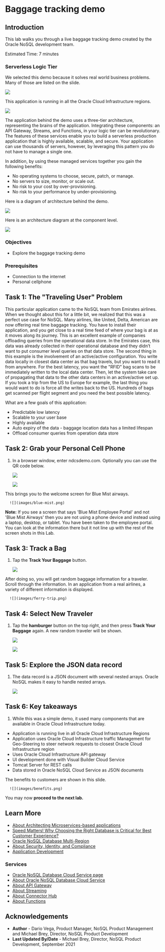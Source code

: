 # Baggage tracking demo

## Introduction

This lab walks you through a live baggage tracking demo created by the Oracle NoSQL development team.

Estimated Time: 7 minutes


### Serverless Logic Tier

We selected this demo because it solves real world business problems. Many of those are listed on the slide.

  ![](images/business-problem.png)

This application is running in all the Oracle Cloud Infrastructure regions.

  ![](images/demo-region.png)

The application behind the demo uses a three-tier architecture, representing the brains of the application. Integrating these components: an API Gateway, Streams, and Functions, in your logic tier can be revolutionary. The features of these services enable you to build a serverless production application that is highly available, scalable, and secure. Your application can use thousands of servers, however, by leveraging this pattern you do not have to manage a single one.

In addition, by using these managed services together you gain the following benefits:
*	No operating systems to choose, secure, patch, or manage.
*	No servers to size, monitor, or scale out.
*	No risk to your cost by over-provisioning.
*	No risk to your performance by under-provisioning.

Here is a diagram of architecture behind the demo.

  ![](images/arch-diagram.png)

Here is an architecture diagram at the component level.

  ![](images/component-arch.png)


### Objectives

* Explore the baggage tracking demo  

### Prerequisites

*  Connection to the internet
*  Personal cellphone


## Task 1: The "Traveling User" Problem

This particular application came to the NoSQL team from Emirates airlines. When we thought about this for a little bit, we realized that this was a perfect use case for NoSQL. Many airlines, like United, Delta, American are now offering real time baggage tracking. You have to install their application, and you get close to a real time feed of where your bag is at as it moves along its journey. This is an excellent example of companies offloading queries from the operational data store. In the Emirates case, this data was already collected in their operational database and they didn’t want to put consumer level queries on that data store. The second thing in this example is the involvement of an active/active configuration. You write data locally in closest data center as that bag travels, but you want to read it from anywhere. For the best latency, you want the "RFID" bag scans to be immediately written to the local data center. Then, let the system take care of propagating that data to the other data centers in an active/active set up. If you took a trip from the US to Europe for example, the last thing you would want to do is force all the writes back to the US. Hundreds of bags get scanned per flight segment and you need the best possible latency.

What are a few goals of this application:

  - Predictable low latency
  - Scalable to your user base
  - Highly available
  - Auto expiry of the data - baggage location data has a limited lifespan
  - Offload consumer queries from operation data store


## Task 2: Grab your Personal Cell Phone

1. In a browser window, enter ndcsdemo.com.  Optionally you can use the QR code below.

    ![](images/ndcs-google.png)

    ![](images/qr-code.png)

  This brings you to the welcome screen for Blue Mist airways.

      ![](images/blue-mist.png)

   **Note:** If you see a screen that says 'Blue Mist Employee Portal' and not 'Blue Mist Airways' then you are not using a phone device and instead using a laptop, desktop, or tablet. You have been taken to the employee portal. You can look at the information there but it not line up with the rest of the screen shots in this Lab.

## Task 3: Track a Bag

1. Tap the **Track Your Baggage** button.

      ![](images/blue-mist-track.png)

  After doing so, you will get random baggage information for a traveler. Scroll through the information. In an application from a real airlines, a variety of different information is displayed.

      ![](images/ferry-trip.png)

## Task 4: Select New Traveler

1. Tap the **hamburger** button on the top right, and then press **Track Your Baggage** again. A new random traveler will be shown.

      ![](images/hamburger-menu.png)

      ![](images/track-bag.png)

## Task 5:  Explore the JSON data record

1. The data record is a JSON document with several nested arrays. Oracle NoSQL makes it easy to handle nested arrays.

      ![](images/json-record.png)


## Task 6: Key takeaways

1. While this was a simple demo, it used many components that are available in Oracle Cloud Infrastructure today.

  * Application is running live in all Oracle Cloud Infrastructure Regions
  * Application uses Oracle Cloud Infrastructure traffic Management for Geo-Steering to steer network requests to closest Oracle Cloud Infrastructure region
  * Uses Oracle Cloud Infrastructure API gateway
  * UI development done with Visual Builder Cloud Service
  * Tomcat Server for REST calls
  * Data stored in Oracle NoSQL Cloud Service as JSON documents

  The benefits to customers are shown in this slide.

      ![](images/benefits.png)

You may now **proceed to the next lab.**

## Learn More

* [About Architecting Microservices-based applications](https://docs.oracle.com/en/solutions/learn-architect-microservice/index.html)
* [Speed Matters! Why Choosing the Right Database is Critical for Best Customer Experience?](https://blogs.oracle.com/nosql/post/speed-matters-why-choosing-the-right-database-is-critical-for-best-customer-experience)
* [Oracle NoSQL Database Multi-Region](https://blogs.oracle.com/nosql/post/oracle-nosql-database-multi-region-table-part1)
* [About Security, Identity, and Compliance](https://www.oracle.com/security/)
* [Application Development](https://www.oracle.com/application-development/)

### Services

* [Oracle NoSQL Database Cloud Service page](https://www.oracle.com/database/nosql-cloud.html)
* [About Oracle NoSQL Database Cloud Service](https://docs.oracle.com/pls/topic/lookup?ctx=cloud&id=CSNSD-GUID-88373C12-018E-4628-B241-2DFCB7B16DE8)
* [About API Gateway](https://docs.oracle.com/en-us/iaas/Content/APIGateway/Concepts/apigatewayoverview.htm)
* [About Streaming](https://docs.oracle.com/en-us/iaas/Content/Streaming/Concepts/streamingoverview.htm)
* [About Connector Hub](https://docs.oracle.com/en-us/iaas/Content/service-connector-hub/overview.htm)
* [About Functions](https://docs.oracle.com/en-us/iaas/Content/Functions/Concepts/functionsoverview.htm)



## Acknowledgements
* **Author** - Dario Vega, Product Manager, NoSQL Product Management and Michael Brey, Director, NoSQL Product Development
* **Last Updated By/Date** - Michael Brey, Director, NoSQL Product Development, September 2021
